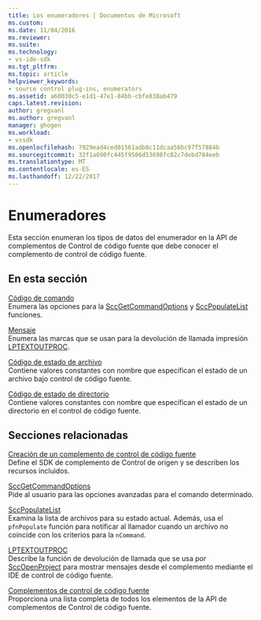 ```yaml
---
title: Los enumeradores | Documentos de Microsoft
ms.custom: 
ms.date: 11/04/2016
ms.reviewer: 
ms.suite: 
ms.technology:
- vs-ide-sdk
ms.tgt_pltfrm: 
ms.topic: article
helpviewer_keywords:
- source control plug-ins, enumerators
ms.assetid: a60030c5-e1d1-47e1-84bb-cbfe838ab479
caps.latest.revision: 
author: gregvanl
ms.author: gregvanl
manager: ghogen
ms.workload:
- vssdk
ms.openlocfilehash: 7929ead4ced01561adb8c11dcaa56bc97f57884b
ms.sourcegitcommit: 32f1a690fc445f9586d53698fc82c7debd784eeb
ms.translationtype: MT
ms.contentlocale: es-ES
ms.lasthandoff: 12/22/2017
---
```

# <a name="enumerators"></a>Enumeradores
Esta sección enumeran los tipos de datos del enumerador en la API de complementos de Control de código fuente que debe conocer el complemento de control de código fuente.  
  
## <a name="in-this-section"></a>En esta sección  
 [Código de comando](../extensibility/command-code-enumerator.md)  
 Enumera las opciones para la [SccGetCommandOptions](../extensibility/sccgetcommandoptions-function.md) y [SccPopulateList](../extensibility/sccpopulatelist-function.md) funciones.  
  
 [Mensaje](../extensibility/message-enumerator.md)  
 Enumera las marcas que se usan para la devolución de llamada impresión [LPTEXTOUTPROC](../extensibility/lptextoutproc.md).  
  
 [Código de estado de archivo](../extensibility/file-status-code-enumerator.md)  
 Contiene valores constantes con nombre que especifican el estado de un archivo bajo control de código fuente.  
  
 [Código de estado de directorio](../extensibility/directory-status-code-enumerator.md)  
 Contiene valores constantes con nombre que especifican el estado de un directorio en el control de código fuente.  
  
## <a name="related-sections"></a>Secciones relacionadas  
 [Creación de un complemento de control de código fuente](../extensibility/internals/creating-a-source-control-plug-in.md)  
 Define el SDK de complemento de Control de origen y se describen los recursos incluidos.  
  
 [SccGetCommandOptions](../extensibility/sccgetcommandoptions-function.md)  
 Pide al usuario para las opciones avanzadas para el comando determinado.  
  
 [SccPopulateList](../extensibility/sccpopulatelist-function.md)  
 Examina la lista de archivos para su estado actual. Además, usa el `pfnPopulate` función para notificar al llamador cuando un archivo no coincide con los criterios para la `nCommand`.  
  
 [LPTEXTOUTPROC](../extensibility/lptextoutproc.md)  
 Describe la función de devolución de llamada que se usa por [SccOpenProject](../extensibility/sccopenproject-function.md) para mostrar mensajes desde el complemento mediante el IDE de control de código fuente.  
  
 [Complementos de control de código fuente](../extensibility/source-control-plug-ins.md)  
 Proporciona una lista completa de todos los elementos de la API de complementos de Control de código fuente.